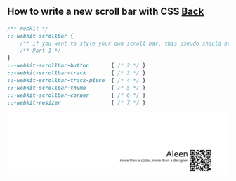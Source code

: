 ## How to write a new scroll bar with CSS [Back](./qa.md)

```css
/** Webkit */
::-webkit-scrollbar {
    /** if you want to style your own scroll bar, this pseudo should be written */
    /** Part 1 */
}
::-webkit-scrollbar-button       { /* 2 */ }
::-webkit-scrollbar-track        { /* 3 */ }
::-webkit-scrollbar-track-piece  { /* 4 */ }
::-webkit-scrollbar-thumb        { /* 5 */ }
::-webkit-scrollbar-corner       { /* 6 */ }
::-webkit-resizer                { /* 7 */ }
```

<a href="http://aleen42.github.io/" target="_blank" ><img src="./../pic/tail.gif"></a>
